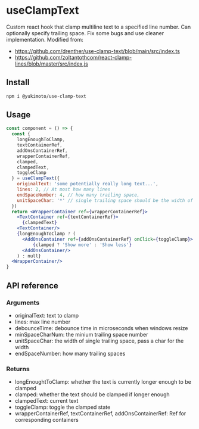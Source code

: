 # useClampText
Custom react hook that clamp multiline text to a specified line number. Can optionally specify trailing space.
Fix some bugs and use cleaner implementation. Modified from:
- https://github.com/drenther/use-clamp-text/blob/main/src/index.ts
- https://github.com/zoltantothcom/react-clamp-lines/blob/master/src/index.js

## Install

```bash
npm i @yukimoto/use-clamp-text
```
## Usage
```jsx
const component = () => {
  const {
    longEnoughToClamp,
    textContainerRef,
    addOnsContainerRef,
    wrapperContainerRef,
    clamped,
    clampedText,
    toggleClamp
  } = useClampText({
    originalText: 'some potentially really long text...',
    lines: 2, // At most how many lines
    endSpaceNumber: 4, // how many trailing space,
    unitSpaceChar: '*' // single trailing space should be the width of this char
  })
  return <WrapperContainer ref={wrapperContainerRef}>
    <TextContainer ref={textContainerRef}>
      {clampedText}
    <TextContainer/>
    {longEnoughToClamp ? (
      <AddOnsContainer ref={addOnsContainerRef} onClick={toggleClamp}>
          {clamped ? 'Show more' : 'Show less'}
      <AddOnsContainer/>
    ) : null}
  <WrapperContainer/>
}
```

## API reference

### Arguments

- originalText: text to clamp
- lines: max line number
- debounceTime: debounce time in microseconds when windows resize
- minSpaceCharNum: the minium trailing space number
- unitSpaceChar: the width of single trailing space, pass a char for the width
- endSpaceNumber: how many trailing spaces

### Returns

- longEnoughtToClamp: whether the text is currently longer enough to be clamped
- clamped: whether the text should be clamped if longer enough
- clampedText: current text
- toggleClamp: toggle the clamped state
- wrapperContainerRef, textContainerRef, addOnsContainerRef: Ref for corresponding containers